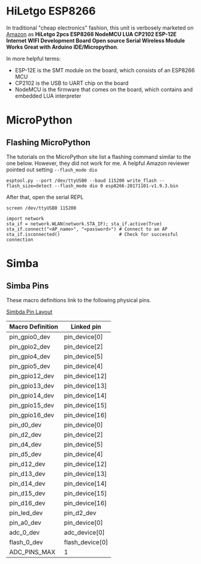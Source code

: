 # HiLetgo ESP8266

In traditional "cheap electronics" fashion, this unit is verbosely marketed on [Amazon](https://www.amazon.com/gp/product/B010N1SPRK) as __HiLetgo 2pcs ESP8266 NodeMCU LUA CP2102 ESP-12E Internet WIFI Development Board Open source Serial Wireless Module Works Great with Arduino IDE/Micropython__.

In more helpful terms:

* ESP-12E is the SMT module on the board, which consists of an ESP8266 MCU
* CP2102 is the USB to UART chip on the board
* NodeMCU is the firmware that comes on the board, which contains and embedded LUA interpreter

# MicroPython

## Flashing MicroPython

The tutorials on the MicroPython site list a flashing command similar to the one below.  However, they did not work for me.  A helpful Amazon reviewer pointed out setting `--flash_mode dio`

```
esptool.py --port /dev/ttyUSB0 --baud 115200 write_flash --flash_size=detect --flash_mode dio 0 esp8266-20171101-v1.9.3.bin
```

After that, open the serial REPL

```
screen /dev/ttyUSB0 115200
```

```
import network
sta_if = network.WLAN(network.STA_IF); sta_if.active(True)
sta_if.connect("<AP_name>", "<password>") # Connect to an AP
sta_if.isconnected()                      # Check for successful connection
```

# Simba

## Simba Pins

These macro definitions link to the following physical pins.

[Simbda Pin Layout](https://github.com/eerimoq/simba/blob/master/src/boards/esp12e/board.h)

| Macro Definition | Linked pin      |
|------------------|-----------------|
| pin_gpio0_dev    | pin_device[0]   |
| pin_gpio2_dev    | pin_device[2]   |
| pin_gpio4_dev    | pin_device[5]   |
| pin_gpio5_dev    | pin_device[4]   |
| pin_gpio12_dev   | pin_device[12]  |
| pin_gpio13_dev   | pin_device[13]  |
| pin_gpio14_dev   | pin_device[14]  |
| pin_gpio15_dev   | pin_device[15]  |
| pin_gpio16_dev   | pin_device[16]  |
| pin_d0_dev       | pin_device[0]   |
| pin_d2_dev       | pin_device[2]   |
| pin_d4_dev       | pin_device[5]   |
| pin_d5_dev       | pin_device[4]   |
| pin_d12_dev      | pin_device[12]  |
| pin_d13_dev      | pin_device[13]  |
| pin_d14_dev      | pin_device[14]  |
| pin_d15_dev      | pin_device[15]  |
| pin_d16_dev      | pin_device[16]  |
| pin_led_dev      | pin_d2_dev      |
| pin_a0_dev       | pin_device[0]   |
| adc_0_dev        | adc_device[0]   |
| flash_0_dev      | flash_device[0] |
| ADC_PINS_MAX     | 1               |
